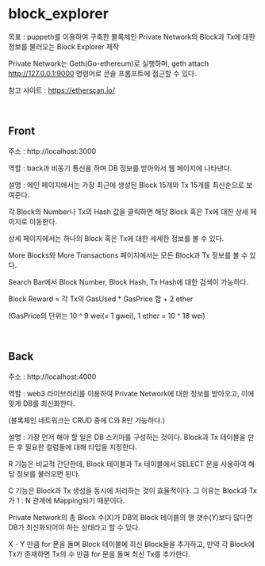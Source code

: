 # block_explorer

목표 : puppeth를 이용하여 구축한 블록체인 Private Network의 Block과 Tx에 대한 정보를 불러오는 Block Explorer 제작

Private Network는 Geth(Go-ethereum)로 실행하며, geth attach http://127.0.0.1:9000 명령어로 콘솔 프롬프트에 접근할 수 있다. 

참고 사이트 : https://etherscan.io/

<br/>

## Front

주소 : http://localhost:3000

역할 : back과 비동기 통신을 하며 DB 정보를 받아와서 웹 페이지에 나타낸다.

설명 : 메인 페이지에서는 가장 최근에 생성된 Block 15개와 Tx 15개를 최신순으로 보여준다. 

각 Block의 Number나 Tx의 Hash 값을 클릭하면 해당 Block 혹은 Tx에 대한 상세 페이지로 이동한다.

상세 페이지에서는 하나의 Block 혹은 Tx에 대한 세세한 정보를 볼 수 있다.

More Blocks와 More Transactions 페이지에서는 모든 Block과 Tx 정보를 볼 수 있다.

Search Bar에서 Block Number, Block Hash, Tx Hash에 대한 검색이 가능하다.

Block Reward = 각 Tx의 GasUsed * GasPrice 합 + 2 ether 

(GasPrice의 단위는 10 ^ 9 wei(= 1 gwei), 1 ether = 10 ^ 18 wei)

<br/>

## Back

주소 : http://localhost:4000

역할 : web3 라이브러리를 이용하여 Private Network에 대한 정보를 받아오고, 이에 맞게 DB를 최신화한다. 

(블록체인 네트워크는 CRUD 중에 C와 R만 가능하다.)

설명 : 가장 먼저 해야 할 일은 DB 스키마를 구성하는 것이다. Block과 Tx 테이블을 만든 후 필요한 컬럼들에 대해 타입을 지정한다.

R 기능은 비교적 간단한데, Block 테이블과 Tx 테이블에서 SELECT 문을 사용하여 해당 정보를 불러오면 된다.

C 기능은 Block과 Tx 생성을 동시에 처리하는 것이 효율적이다. 그 이유는 Block과 Tx가 1 : N 관계에 Mapping되기 때문이다.

Private Network의 총 Block 수(X)가 DB의 Block 테이블의 행 갯수(Y)보다 많다면 DB가 최신화되어야 하는 상태라고 할 수 있다.

X - Y 만큼 for 문을 돌며 Block 테이블에 최신 Block들을 추가하고, 만약 각 Block에 Tx가 존재하면 Tx의 수 만큼 for 문을 돌며 최신 Tx를 추가한다.
